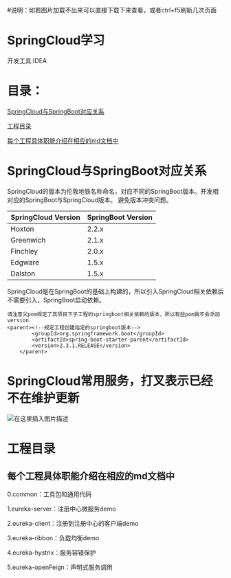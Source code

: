 #说明：如若图片加载不出来可以直接下载下来查看，或者ctrl+f5刷新几次页面

# SpringCloud学习
开发工具:IDEA

# 目录：
[SpringCloud与SpringBoot对应关系](#SpringCloud与SpringBoot对应关系)

[工程目录](#工程目录)

[每个工程具体职能介绍在相应的md文档中](#每个工程具体职能介绍在相应的md文档中)

# SpringCloud与SpringBoot对应关系

SpringCloud的版本为伦敦地铁名称命名，对应不同的SpringBoot版本。开发相对应的SpringBoot与SpringCloud版本。
避免版本冲突问题。

|SpringCloud Version|SpringBoot Version|
|:--|:--|
|Hoxton|2.2.x|
|Greenwich|2.1.x|
|Finchley|2.0.x|
|Edgware|1.5.x|
|Dalston|1.5.x|

SpringCloud是在SpringBoot的基础上构建的，所以引入SpringCloud相关依赖后不需要引入，SpringBoot启动依赖。

```$xslt
请注意父pom规定了其项目下子工程的springboot相关依赖的版本，所以有些pom我不会添加version
<parent><!--规定工程创建指定的springboot版本-->
        <groupId>org.springframework.boot</groupId>
        <artifactId>spring-boot-starter-parent</artifactId>
        <version>2.3.1.RELEASE</version>
    </parent>
```

# SpringCloud常用服务，打叉表示已经不在维护更新

![在这里插入图片描述](https://img-blog.csdnimg.cn/20200719220517727.png?x-oss-process=image/watermark,type_ZmFuZ3poZW5naGVpdGk,shadow_10,text_aHR0cHM6Ly9ibG9nLmNzZG4ubmV0L3dlaXhpbl80NTUyODk4Nw==,size_16,color_FFFFFF,t_70)

# 工程目录
## 每个工程具体职能介绍在相应的md文档中
0.common：工具包和通用代码

1.eureka-server：注册中心微服务demo

2.eureka-client：注册到注册中心的客户端demo

3.eureka-ribbon：负载均衡demo

4.eureka-hystrix：服务容错保护

5.eureka-openFeign：声明式服务调用

